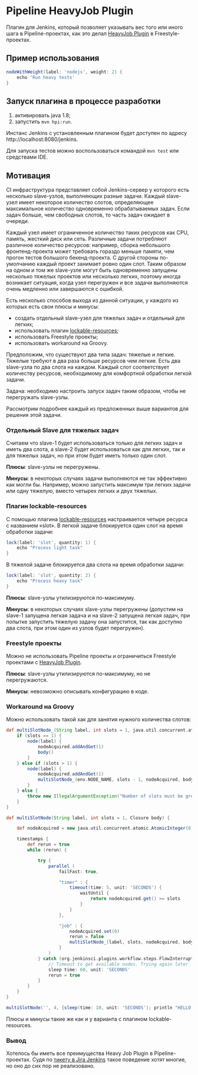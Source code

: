 # Pipeline HeavyJob Plugin

Плагин для Jenkins, который позволяет указывать вес того или иного шага в
Pipeline-проектах, как это делал
[HeavyJob Plugin](https://github.com/jenkinsci/heavy-job-plugin) в
Freestyle-проектах.

## Пример использования

```groovy
nodeWithWeight(label: 'nodejs', weight: 2) {
    echo 'Run heavy tests'
}
```

## Запуск плагина в процессе разработки

1. активировать java 1.8;
2. запустить `mvn hpi:run`.

Инстанс Jenkins с установленным плагином будет доступен по адресу
http://localhost:8080/jenkins.

Для запуска тестов можно воспользоваться командой `mvn test` или средствами
IDE.

## Мотивация

CI инфраструктура представляет собой Jenkins-сервер у которого есть несколько
slave-узлов, выполняющих разные задачи. Каждый slave-узел имеет некоторое
количество слотов, определяющее максимальное количество одновременно
обрабатываемых задач. Если задач больше, чем свободных слотов, то часть задач
ожидает в очереди.

Каждый узел имеет ограниченное количество таких ресурсов как CPU, память,
жесткий диск или сеть. Различные задачи потребляют различное количество
ресурсов: например, сборка небольшого фронтенд-проекта может требовать гораздо
меньше памяти, чем прогон тестов большого бекенд-проекта. С другой стороны
по-умолчанию каждый проект занимает ровно один слот. Таким образом на одном и
том же slave-узле могут быть одновременно запущены несколько тяжелых проектов
или несколько легких, поэтому иногда возникает ситуация, когда узел перегружен
и все задачи выполняются очень медленно или завершаются с ошибкой.

Есть несколько способов выхода из данной ситуации, у каждого из которых есть
свои плюсы и минусы:

* создать отдельный slave-узел для тяжелых задач и отдельный для легких;
* использовать плагин
    [lockable-resources](https://www.jenkins.io/doc/pipeline/steps/lockable-resources/);
* использовать Freestyle проекты;
* использовать workaround на Groovy.

Предположим, что существуют два типа задач: тяжелые и легкие. Тяжелые требуют
в два раза больше ресурсов чем легкие. Есть два slave-узла по два слота на
каждом. Каждый слот соответствует количеству ресурсов, необходимому для
комфортной обработки легкой задачи.

Задача: необходимо настроить запуск задач таким образом, чтобы не перегружать
slave-узлы.

Рассмотрим подробнее каждый из предложенных выше вариантов для решения этой
задачи.

### Отдельный Slave для тяжелых задач

Считаем что slave-1 будет использоваться только для легких задач и иметь два
слота, а slave-2 будет использоваться как для легких, так и для тяжелых задач,
но при этом будет иметь только один слот.

**Плюсы**: slave-узлы не перегружены.

**Минусы**: в некоторых случаях задачи выполняются не так эффективно как могли
бы. Например, можно запустить максимум три легких задачи или одну тяжелую,
вместо четырех легких и двух тяжелых.

### Плагин lockable-resources

С помощью плагина
[lockable-resources](https://www.jenkins.io/doc/pipeline/steps/lockable-resources/)
настраивается четыре ресурса с названием «slot». В легкой задаче блокируется
один слот на время обработки задачи:

```groovy
lock(label: 'slot', quantity: 1) {
    echo "Process light task"
}
```

В тяжелой задаче блокируется два слота на время обработки задачи:

```groovy
lock(label: 'slot', quantity: 2) {
    echo "Process heavy task"
}
```

**Плюсы**: slave-узлы утилизируются по-максимуму.

**Минусы**: в некоторых случаях slave-узлы перегружены (допустим на slave-1
запущена легкая задача и на slave-2 запущена легкая задач, при попытке
запустить тяжелую задачу она запустится, так как доступно два слота, при этом
один из узлов будет перегружен).

### Freestyle проекты

Можно не использовать Pipeline проекты и ограничиться Freestyle проектами с
[HeavyJob Plugin](https://github.com/jenkinsci/heavy-job-plugin).

**Плюсы**: slave-узлы утилизируются по-максимуму, но не перегружаются.

**Минусы**: невозможно описывать конфигурацию в коде.

### Workaround на Groovy

Можно использовать такой хак для занятия нужного количества слотов:

```groovy
def multiSlotNode_(String label, int slots = 1, java.util.concurrent.atomic.AtomicInteger nodeAcquired, Closure body) {
    if (slots == 1) {
        node(label) {
            nodeAcquired.addAndGet(1)
            body()
        }
    } else if (slots > 1) {
        node(label) {
            nodeAcquired.addAndGet(1)
            multiSlotNode_(env.NODE_NAME, slots - 1, nodeAcquired, body)
        }
    } else {
        throw new IllegalArgumentException("Number of slots must be greather than zero")
    }
}

def multiSlotNode(String label, int slots = 1, Closure body) {

    def nodeAcquired = new java.util.concurrent.atomic.AtomicInteger(0)

    timestamps {
        def rerun = true
        while (rerun) {

            try {
                parallel (
                    failFast: true,

                    "timer" : {
                        timeout(time: 5, unit: 'SECONDS') {
                            waitUntil {
                                return nodeAcquired.get() >= slots
                            }
                        }
                    },

                    "job" : {
                        nodeAcquired.set(0)
                        rerun = false
                        multiSlotNode_(label, slots, nodeAcquired, body)
                    }
                )
            } catch (org.jenkinsci.plugins.workflow.steps.FlowInterruptedException ex) {
                // Timeout to get available nodes. Trying again later
                sleep time: 60, unit: 'SECONDS'
                rerun = true
            }
        }
    }
}

multiSlotNode('', 4, {sleep(time: 10, unit: 'SECONDS'); println "HELLO WORLD"} )
```

Плюсы и минусы такие же как и у варианта с плагином lockable-resources.

### Вывод

Хотелось бы иметь все преимущества Heavy Job Plugin в Pipeline-проектах. Судя
по [тикету в Jira Jenkins](https://issues.jenkins-ci.org/browse/JENKINS-41940)
такое поведение хотят многие, но оно до сих пор не реализовано.
